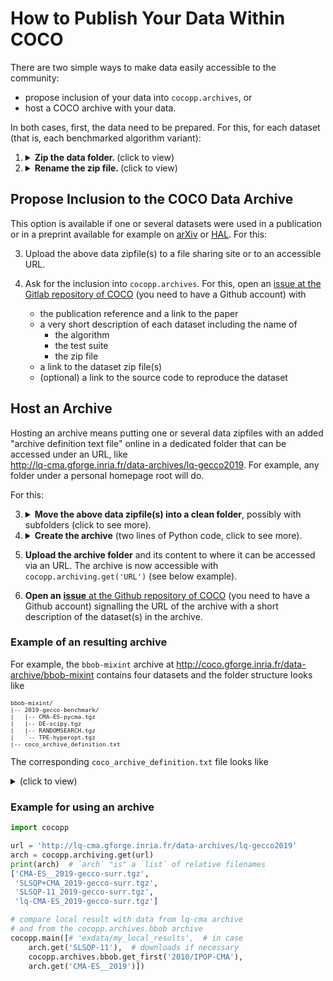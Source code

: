 # How to Publish Your Data Within COCO

There are two simple ways to make data easily accessible to the community:

- propose inclusion of your data into `cocopp.archives`, or
- host a COCO archive with your data.

In both cases, first, the data need to be prepared. For this, for each
dataset (that is, each benchmarked algorithm variant):

  1. <details><summary><b>Zip the data folder.
     </b> (click to view)</summary>
     A data zipfile contains a single folder under which all data from a
     single full experiment was collected.
     <tt>.gzip</tt> or <tt>.tgz</tt> or <tt>.zip</tt> are valid formats.
     </details>

  1. <details><summary><b>Rename the zip file.
     </b> (click to view)</summary>
     The name of the zipfile defines the name of the data set.
     The name should represent the benchmarked algorithm and may contain
     authors names (but rather not the name of the test suite).
     The name can have any length, but the first ten-or-so characters should
     be a meaningful algorithm "abbreviation".

## Propose Inclusion to the COCO Data Archive

This option is available if one or several datasets were used in a publication
or in a preprint available for example on [arXiv](https://arxiv.org) or
[HAL](https://hal.archives-ouvertes.fr).
For this:

  3. Upload the above data zipfile(s) to a file sharing site or to an accessible URL.
  4. Ask for the inclusion into `cocopp.archives`. For this, open an [issue
     at the Gitlab repository of COCO](https://github.com/numbbo/coco/issues)
     (you need to have a Github account) with

     - the publication reference and a link to the paper
     - a very short description of each dataset including the name of
       - the algorithm
       - the test suite
       - the zip file
     - a link to the dataset zip file(s)
     - (optional) a link to the source code to reproduce the dataset

## Host an Archive

Hosting an archive means putting one or several data zipfiles with an added
"archive definition text file" online in a dedicated folder that can be
accessed under an URL, like  
http://lq-cma.gforge.inria.fr/data-archives/lq-gecco2019. For example, any
folder under a personal homepage root will do.

For this:

  3. <details><summary><b>Move the above data zipfile(s) into a clean folder</b>,
     possibly with subfolders (click to see more).</summary>
     The folder name is only used as part of the URL and can be changed after
     creating the archive. If desired, subfolders can be created that become part
     of the names of the datasets under this subfolder. These can not be changed
     without repeating the following creation procedure:</details>

  1. <details><summary><b>Create the archive</b>
     (two lines of Python code, click to see more).</summary>
     Assume the data zipfiles are in the folder <tt>elisa_2020</tt> or its
     subfolders and <tt>cocopp</tt> is installed (<tt>pip install cocopp</tt>).
     In a Python shell, it suffices to type:

     ```python
     import cocopp
     cocopp.archiving.create('elisa_2020')
     ```

     thereby "creating" the archive locally by adding an archive
     definition file to the folder <tt>elisa_2020</tt>.
     Archives can contain other archives as subfolders or,
     the other way around, additional subarchives can be
     created in any archive subfolder. This is how
     http://coco.gforge.inria.fr/data-archive is organize.
     <details><summary>Code alternative from a system shell (click to expand)</summary>
     <tt>python -c "import cocopp; cocopp.archiving.create('elisa_2020')"</tt>
     </details>
     </details>

  1. **Upload the archive folder** and its content to where it can be accessed
     via an URL. The archive is now accessible with `cocopp.archiving.get('URL')`
     (see below example).

  1. **Open an** [**issue** at the Github repository of COCO](https://github.com/numbbo/coco/issues)
     (you need to have a Github account) signalling the URL of the archive with
     a short description of the dataset(s) in the archive.

### Example of an resulting archive

For example, the `bbob-mixint` archive at
http://coco.gforge.inria.fr/data-archive/bbob-mixint
contains four datasets and the folder structure looks like
<font size="1">

```
bbob-mixint/
|-- 2019-gecco-benchmark/
|   |-- CMA-ES-pycma.tgz
|   |-- DE-scipy.tgz
|   |-- RANDOMSEARCH.tgz
|   `-- TPE-hyperopt.tgz
|-- coco_archive_definition.txt
```

</font>

The corresponding `coco_archive_definition.txt` file looks like
<details ><summary>(click to view)</summary><font size="1">

```python
[
('2019-gecco-benchmark/CMA-ES-pycma.tgz',
     '0d8e7f2c77f4e43176bc9424ee8f9a0bfe8e7f66fabc95b15ea7a56ad8b1d667',
     38514),
('2019-gecco-benchmark/DE-scipy.tgz',
     '494483b1bce9185f8977ce9abf6f6eac3a660efd6fa09321e305dfb79296cd18',
     35401),
('2019-gecco-benchmark/RANDOMSEARCH.tgz',
     '14b237093fd1f393871c578b6b28b6f9a6c3d8dc8921e3bdb024b3cc7cdd287d',
     26006),
('2019-gecco-benchmark/TPE-hyperopt.tgz',
     '34fede46a00c8adef4c388565c3b759c07a7d7d83366e115632b407764e64bf6',
     19633)]
```

</font>
with hashcodes and filesizes as additional entries.
</details>

### Example for using an archive

```python
import cocopp

url = 'http://lq-cma.gforge.inria.fr/data-archives/lq-gecco2019'
arch = cocopp.archiving.get(url)
print(arch)  # `arch` "is" a `list` of relative filenames
['CMA-ES__2019-gecco-surr.tgz',
 'SLSQP+CMA_2019-gecco-surr.tgz',
 'SLSQP-11_2019-gecco-surr.tgz',
 'lq-CMA-ES_2019-gecco-surr.tgz']

# compare local result with data from lq-cma archive
# and from the cocopp.archives.bbob archive
cocopp.main([# 'exdata/my_local_results',  # in case
    arch.get('SLSQP-11'),  # downloads if necessary
    cocopp.archives.bbob.get_first('2010/IPOP-CMA'),
    arch.get('CMA-ES__2019')])
```

